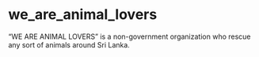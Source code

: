 # we_are_animal_lovers
“WE ARE ANIMAL LOVERS” is a non-government organization who rescue any sort of animals around Sri Lanka. 
